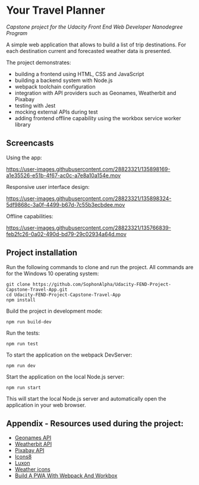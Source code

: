 # Your Travel Planner

*Capstone project for the Udacity Front End Web Developer Nanodegree Program*

A simple web application that allows to build a list of trip destinations. For each destination 
current and forecasted weather data is presented.

The project demonstrates:
- building a frontend using HTML, CSS and JavaScript
- building a backend system with Node.js
- webpack toolchain configuration
- integration with API providers such as Geonames, Weatherbit and Pixabay
- testing with Jest
- mocking external APIs during test
- adding frontend offline capability using the workbox service worker library

## Screencasts

Using the app:

https://user-images.githubusercontent.com/28823321/135898169-a1e35526-e51b-4f67-ac0c-a7e8a10a154e.mov

Responsive user interface design:

https://user-images.githubusercontent.com/28823321/135898324-5df9868c-3a0f-4499-b67d-7c55b3ecbdee.mov

Offline capabilities:

https://user-images.githubusercontent.com/28823321/135766839-feb2fc26-0a02-490d-bd79-29c02934a64d.mov

## Project installation

Run the following commands to clone and run the project. All commands are for the 
Windows 10 operating system:

```shell
git clone https://github.com/SophonAlpha/Udacity-FEND-Project-Capstone-Travel-App.git
cd Udacity-FEND-Project-Capstone-Travel-App
npm install
```

Build the project in development mode:

```shell
npm run build-dev
```

Run the tests:

```shell
npm run test
```

To start the application on the webpack DevServer:

```shell
npm run dev
```

Start the application on the local Node.js server:

```shell
npm run start
```

This will start the local Node.js server and automatically open the application in your web browser.

## Appendix - Resources used during the project:

- [Geonames API](https://www.geonames.org)
- [Weatherbit API](https://www.weatherbit.io/api)
- [Pixabay API](https://pixabay.com/service/about/api/)
- [Icons8](https://icons8.com/)
- [Luxon](https://moment.github.io/luxon/index.html#/)
- [Weather icons](http://erikflowers.github.io/weather-icons)
- [Build A PWA With Webpack And Workbox](https://nkracademy.com/build-a-pwa-with-webpack-and-workbox/)
